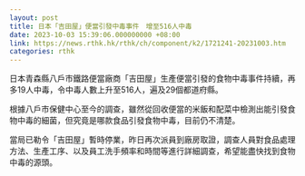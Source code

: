 ```yaml
---
layout: post
title: 日本「吉田屋」便當引發中毒事件　增至516人中毒
date: 2023-10-03 15:39:06.000000000 +08:00
link: https://news.rthk.hk/rthk/ch/component/k2/1721241-20231003.htm
categories: rthk
---
```


日本青森縣八戶市鐵路便當廠商「吉田屋」生產便當引發的食物中毒事件持續，再多19人中毒，令中毒人數上升至516人，遍及29個都道府縣。

根據八戶市保健中心至今的調查，雖然從回收便當的米飯和配菜中檢測出能引發食物中毒的細菌，但究竟是哪款食品引發食物中毒，目前仍不清楚。

當局已勒令「吉田屋」暫時停業，昨日再次派員到廠房取證，調查人員對食品處理方法、生產工序、以及員工洗手頻率和時間等進行詳細調查，希望能盡快找到食物中毒的源頭。
